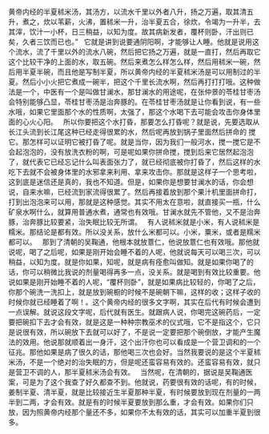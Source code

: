 黄帝内经的半夏秫米汤，其汤方，以流水千里以外者八升，扬之万遍，取其清五升，煮之，炊以苇薪，火沸，置秫米一升，治半夏五合，徐炊，令竭为一升半，去其滓，饮汁一小杯，日三稍益，以知为度。故其病新发者，覆杯则卧，汗出则已矣，久者三饮而已也。”
 
它就是讲到说要通阴阳啊，才能够让人睡。他就是说用这个流水，流了千里以外的流水八碗，然后把它扬之万遍，就是一直打，然后再取它这个比较干净的上面的水，取五碗。然后来煮怎么样怎么样，然后用秫米一碗，然后用半夏半碗，而且他是写制半夏，所以黄帝内经的半夏秫米汤是可以用制过的半夏。然后小小火把它煮成一碗半，把这个千里长流水啊，然后再打打打哦。这种做法是一个，中医有一个是叫做甘澜水，那甘澜水的用途呢，在张仲景的苓桂甘枣汤会特别能够凸显，苓桂甘枣汤是治奔豚的。在苓桂甘枣汤就是让你看到说，有一些水哦，如果它里面那个水的性质啊，太强了，那这个水喝下去可能会攻击你身体里面的心火心阳。
 
所以你要把这个水打昏，那要怎么打昏呢？就是说，先要选取从长江头流到长江尾这种已经走得很累的水，然后呢再放到锅子里面然后拼命的 搅它。那怎样可以证明它被打昏了呢。就是当你，因为我们一般河水，搅一搅它是不会起泡泡的，没有放洗衣粉的啊，可是呢如果你拼命搅，搅到后来它居然起泡泡了，就代表它已经忘记什么叫表面张力了，就已经彻底被你打昏了，然后这样的水吃下去就不会被身体里的水邪拿来利用、拿来攻击你。那就是这样子一个思考啦，这到底是迷信还是真的，我也不知道。但是，如果你是想要甘澜水的话，你会想说，自来水嘛，已经流到家流得很累了。然后再接着放到那个果汁机里面拼命打，打到出泡泡来可以用，那就是这种感觉。其实不用太在意啦，就直接买一瓶，什么矿泉水啊什么，就算用普通水煮，通常也有效哦。甘澜水就先不管他，又不是治奔豚，治奔豚比较要紧，治失眠比较无所谓。
 
有人说秫米就是小米，有人说秫米是糯米。那结论是都有效。所以没关系，放什么米都可以。小米，粟米，或者是糯米都可以。
 
那到了清朝的吴鞠通，他根本就放薏仁，他说放薏仁也有效哦。那他就说呢，喝了之后呢，如果是刚开始会睡不着的人呢，他就说每天可以喝三次，可以稍益，以知为度。就是你如果，知呢，就是病有痊愈叫做知。就是如果你喝了的话，你可以稍微比我说的剂量喝得再多一点，没关系。就是喝到有效比较重要。他说如果是刚开始睡不着的人呢，“覆杯则卧”，就是如果病比较轻的，你喝了之后，你那个碗洗一洗扣上，就是放到碗橱的时候不是碗朝下嘛，这样的收；这样子收的时候你就已经睡着了啊！。这个黄帝内经的很多文字啊，其实在后代有时候会遭到一点误解。就说这段文字呢，后代就有医生。就跟病人说，你喝完这碗药后，一定要把碗扣下去才会有效，就是这是一种种宗教巫术的仪式哦，它不是指这个，它只是说很有效，所以碗放下去就可以好了，不是说一定要把那个碗倒放，才能产生魔法的效用。他说那就顺着出一身汗，这个出汗你也可以看成是一个营卫调和的一个征兆。那他如果是病了很久的话，那他喝三次也会好。当然我要说的是这个半夏秫米汤，不是一个绝对的治失眠的方，但是呢还蛮容易有效的。还蛮容易有效，就只是营卫不调的人，那半夏秫米汤会有效。
 
当然呢，在清朝的，据说是吴鞠通医案，可是为了这个我查了好久都查不到。他就说，药要很有效的话呢，有的时候，姜制半夏、清半夏，就是比较接近生半夏那种半夏，有时候要放到现在剂量的一两半到二两，才会有效。就是有的时候半夏要放到那么重，才会有效。如果你们只放，因为照黄帝内经那个量还不多，如果你不太有效的话，其实可以加重半夏到很多。
